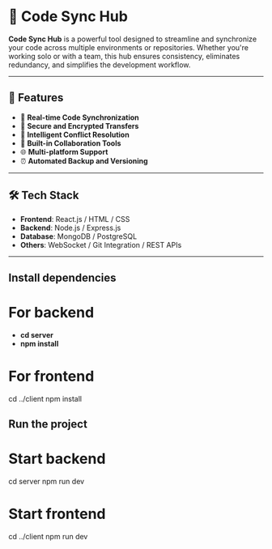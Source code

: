 # 🚀 Code Sync Hub

**Code Sync Hub** is a powerful tool designed to streamline and synchronize your code across multiple environments or repositories. Whether you're working solo or with a team, this hub ensures consistency, eliminates redundancy, and simplifies the development workflow.

---

## 📌 Features

- 🔄 **Real-time Code Synchronization**
- 🔐 **Secure and Encrypted Transfers**
- 🧠 **Intelligent Conflict Resolution**
- 💬 **Built-in Collaboration Tools**
- 🌐 **Multi-platform Support**
- ⏰ **Automated Backup and Versioning**

---

## 🛠️ Tech Stack

- **Frontend**: React.js / HTML / CSS
- **Backend**: Node.js / Express.js
- **Database**: MongoDB / PostgreSQL
- **Others**: WebSocket / Git Integration / REST APIs

---
## Install dependencies
# For backend
- **cd server**
- **npm install**

# For frontend
cd ../client
npm install

## Run the project
# Start backend
cd server
npm run dev

# Start frontend
cd ../client
npm run dev


